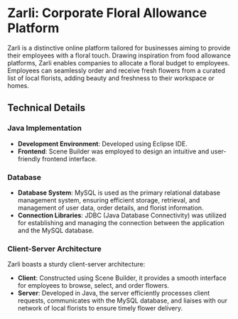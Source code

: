 # Zarli: Corporate Floral Allowance Platform

Zarli is a distinctive online platform tailored for businesses aiming to provide their employees with a floral touch. Drawing inspiration from food allowance platforms, Zarli enables companies to allocate a floral budget to employees. Employees can seamlessly order and receive fresh flowers from a curated list of local florists, adding beauty and freshness to their workspace or homes.

## Technical Details

### Java Implementation
- **Development Environment**: Developed using Eclipse IDE.
- **Frontend**: Scene Builder was employed to design an intuitive and user-friendly frontend interface.

### Database
- **Database System**: MySQL is used as the primary relational database management system, ensuring efficient storage, retrieval, and management of user data, order details, and florist information.
- **Connection Libraries**: JDBC (Java Database Connectivity) was utilized for establishing and managing the connection between the application and the MySQL database.

### Client-Server Architecture
Zarli boasts a sturdy client-server architecture:
- **Client**: Constructed using Scene Builder, it provides a smooth interface for employees to browse, select, and order flowers.
- **Server**: Developed in Java, the server efficiently processes client requests, communicates with the MySQL database, and liaises with our network of local florists to ensure timely flower delivery.


